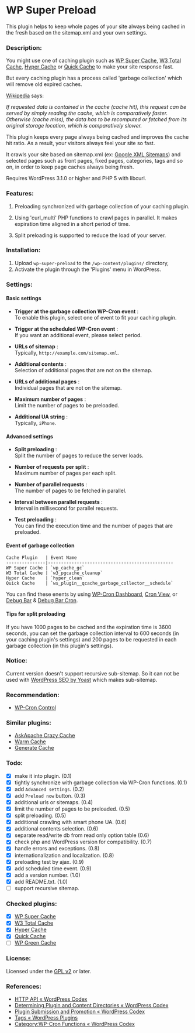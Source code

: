 WP Super Preload
================

This plugin helps to keep whole pages of your site always being cached 
in the fresh based on the sitemap.xml and your own settings.

### Description:

You might use one of caching plugin such as [WP Super Cache][WSC], 
[W3 Total Cache][W3T], [Hyper Cache][HYP] or [Quick Cache][QIK] to make your 
site response fast.

But every caching plugin has a process called 'garbage collection' which will 
remove old expired caches.

[Wikipedia][WIK] says:

*If requested data is contained in the cache (cache hit), this request can be 
served by simply reading the cache, which is comparatively faster.
Otherwise (cache miss), the data has to be recomputed or fetched from its 
original storage location, which is comparatively slower.*

This plugin keeps every page always being cached and improves the cache hit 
ratio. As a result, your visitors always feel your site so fast.

It crawls your site based on sitemap.xml (ex: [Google XML Sitemaps][GXS]) and 
selected pages such as front pages, fixed pages, categories, tags and so on, 
in order to keep page caches always being fresh.

Requires WordPress 3.1.0 or higher and PHP 5 with libcurl.

### Features:

1. Preloading synchronized with garbage collection of your caching plugin. 

2. Using 'curl_multi' PHP functions to crawl pages in parallel.
It makes expiration time aligned in a short period of time.

3. Split preloading is supported to reduce the load of your server.


### Installation:

1. Upload `wp-super-preload` to the `/wp-content/plugins/` directory,
2. Activate the plugin through the 'Plugins' menu in WordPress.

### Settings:

#### Basic settings
- **Trigger at the garbage collection WP-Cron event** :  
    To enable this plugin, select one of event to fit your caching plugin.

- **Trigger at the scheduled WP-Cron event** :  
    If you want an additional event, please select period.

- **URLs of sitemap** :  
    Typically, `http://example.com/sitemap.xml`.

- **Additional contents** :  
    Selection of additional pages that are not on the sitemap.

- **URLs of additional pages** :  
    Individual pages that are not on the sitemap.

- **Maximum number of pages** :  
    Limit the number of pages to be preloaded.

- **Additional UA string** :  
    Typically, `iPhone`.

#### Advanced settings
- **Split preloading** :  
    Split the number of pages to reduce the server loads.

- **Number of requests per split** :  
    Maximum number of pages per each split.

- **Number of parallel requests** :  
    The number of pages to be fetched in parallel.

- **Interval between parallel requests** :  
    Interval in millisecond for parallel requests.

- **Test preloading** :  
    You can find the execution time and the number of pages that are preloaded.

#### Event of garbage collection
    Cache Plugin   | Event Name
    ---------------|------------------------------------------------
    WP Super Cache | `wp_cache_gc`
    W3 Total Cache | `w3_pgcache_cleanup`
    Hyper Cache    | `hyper_clean`
    Quick Cache    | `ws_plugin__qcache_garbage_collector__schedule`

You can find these enents by using 
[WP-Cron Dashboard][WCD], 
[Cron View][CRV], or 
[Debug Bar][DBB] & [Debug Bar Cron][DBC].

#### Tips for split preloading
If you have 1000 pages to be cached and the expiration time is 3600 seconds, 
you can set the garbage collection interval to 600 seconds (in your caching 
plugin's settings) and 200 pages to be requested in each garbage collection 
(in this plugin's settings).

### Notice:
Current version doesn't support recursive sub-sitemap. So it can not be used 
with [WordPress SEO by Yoast][SEO] which makes sub-sitemap.

### Recommendation:

- [WP-Cron Control][WCC]

### Similar plugins:

- [AskApache Crazy Cache][ACC]
- [Warm Cache][WMC]
- [Generate Cache][GEN]

### Todo:

- [x] make it into plugin. (0.1)
- [x] tightly synchronize with garbage collection via WP-Cron functions. (0.1)
- [x] add `Advanced settings`. (0.2)
- [x] add `Preload now` button. (0.3)
- [x] additional urls or sitemaps. (0.4)
- [x] limit the number of pages to be preloaded. (0.5)
- [x] split preloading. (0.5)
- [x] additional crawling with smart phone UA. (0.6)
- [x] additional contents selection. (0.6)
- [x] separate read/write db from read only option table (0.6)
- [x] check php and WordPress version for compatibility. (0.7)
- [x] handle errors and exceptions. (0.8)
- [x] internationalization and localization. (0.8)
- [x] preloading test by ajax. (0.9)
- [x] add scheduled time event. (0.9)
- [x] add a version number. (1.0)
- [x] add README.txt. (1.0)
- [ ] support recursive sitemap.

### Checked plugins:

- [x] [WP Super Cache][WSC]
- [x] [W3 Total Cache][W3T]
- [x] [Hyper Cache][HYP]
- [x] [Quick Cache][QIK]
- [ ] [WP Green Cache][WGC]

### License:

Licensed under the [GPL v2][GPL] or later.

### References:

- [HTTP API &laquo; WordPress Codex](http://codex.wordpress.org/HTTP_API)
- [Determining Plugin and Content Directories &laquo; WordPress Codex](http://codex.wordpress.org/Determining_Plugin_and_Content_Directories)
- [Plugin Submission and Promotion &laquo; WordPress Codex](http://codex.wordpress.org/Plugin_Submission_and_Promotion)
- [Tags &laquo; WordPress Plugins](http://wordpress.org/extend/plugins/tags/)
- [Category:WP-Cron Functions &laquo; WordPress Codex](http://codex.wordpress.org/Category:WP-Cron_Functions)

[GXS]: http://wordpress.org/extend/plugins/google-sitemap-generator/
[WSC]: http://wordpress.org/extend/plugins/wp-super-cache/
[W3T]: http://wordpress.org/extend/plugins/w3-total-cache/
[HYP]: http://wordpress.org/extend/plugins/hyper-cache/
[QIK]: http://wordpress.org/extend/plugins/quick-cache/
[WGC]: http://wordpress.org/extend/plugins/wp-simple-cache/
[WCC]: http://wordpress.org/extend/plugins/wp-cron-control/
[WCD]: http://wordpress.org/extend/plugins/wp-cron-dashboard/
[CRV]: http://wordpress.org/extend/plugins/cron-view/
[DBB]: http://wordpress.org/extend/plugins/debug-bar/
[DBC]: http://wordpress.org/extend/plugins/debug-bar-cron/
[ACC]: http://wordpress.org/extend/plugins/askapache-crazy-cache/
[WMC]: http://wordpress.org/extend/plugins/warm-cache/
[GEN]: http://wordpress.org/extend/plugins/generate-cache/
[GPL]: http://www.gnu.org/licenses/gpl-2.0.html
[WIK]: http://en.wikipedia.org/wiki/Cache_%28computing%29 "Cache (computing) - Wikipedia, the free encyclopedia"
[SEO]: http://wordpress.org/plugins/wordpress-seo/ "WordPress &#8250; WordPress SEO by Yoast &laquo; WordPress Plugins"
